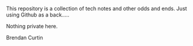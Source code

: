 This repository is a collection of tech notes and other odds and ends.
Just using Github as a back.....

Nothing private here. 

Brendan Curtin